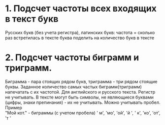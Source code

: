 # 1. Подсчет частоты всех входящих в текст букв  
Русских букв (без учета регистра), латинских букв: частота = сколько раз встретилась в тексте буква поделить на количество букв в тексте  
# 2. Подсчет частоты биграмм и триграмм. 
Биграмма - пара стоящих рядом букв, триграмма - три рядом стоящие буквы. Заданное количество самых частых биграмм(триграмм) напечатать с их частотой. Для английского и русского текста. Регистр не учитывать. В тексте могут быть символы, не являющиеся буквами (цифры, знаки препинания) - их не учитывать. Можно учитывать пробел.  
Пример  
"Мой кот." - биграммы (с учетом пробела)  ' м', 'мо', 'ой', 'й ', ' к', 'ко', 'от', 'т '
